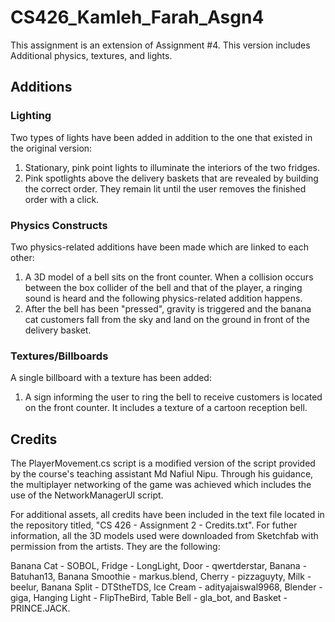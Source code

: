 # CS426_Kamleh_Farah_Asgn4
This assignment is an extension of Assignment #4. This version includes Additional physics, textures, and lights.

## Additions

### Lighting

Two types of lights have been added in addition to the one that existed in the original version:

1. Stationary, pink point lights to illuminate the interiors of the two fridges.
2. Pink spotlights above the delivery baskets that are revealed by building the correct order. They remain lit until the user removes the finished order with a click.

### Physics Constructs

Two physics-related additions have been made which are linked to each other:

1. A 3D model of a bell sits on the front counter. When a collision occurs between the box collider of the bell and that of the player, a ringing sound is heard and the following physics-related addition happens.
2. After the bell has been "pressed", gravity is triggered and the banana cat customers fall from the sky and land on the ground in front of the delivery basket.

### Textures/Billboards

A single billboard with a texture has been added:

1. A sign informing the user to ring the bell to receive customers is located on the front counter. It includes a texture of a cartoon reception bell.

## Credits

The PlayerMovement.cs script is a modified version of the script provided by the course's teaching assistant Md Nafiul Nipu. Through his guidance, the multiplayer networking of the game was achieved which includes the use of the NetworkManagerUI script.

For additional assets, all credits have been included in the text file located in the repository titled, "CS 426 - Assignment 2 - Credits.txt". For futher information, all the 3D models used were downloaded from Sketchfab with permission from the artists. They are the following:

Banana Cat - SOBOL,
Fridge - LongLight,
Door - qwertderstar,
Banana - Batuhan13,
Banana Smoothie - markus.blend,
Cherry - pizzaguyty,
Milk - beelur,
Banana Split - DTStheTDS,
Ice Cream - adityajaiswal9968,
Blender - giga,
Hanging Light - FlipTheBird,
Table Bell - gla_bot,
and Basket - PRINCE.JACK.